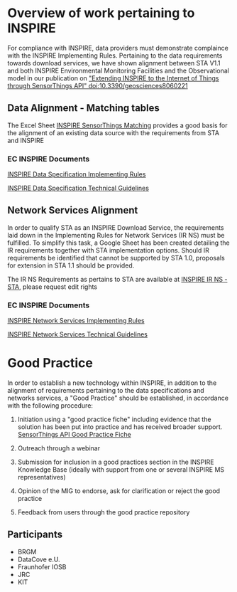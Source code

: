 # Overview of work pertaining to INSPIRE

For compliance with INSPIRE, data providers must demonstrate complaince with the INSPIRE Implementing Rules. 
Pertaining to the data requirements towards download services, we have shown alignment between STA V1.1 and 
both INSPIRE Environmental Monitoring Facilities and the Observational model in our publication on ["Extending INSPIRE to the Internet of Things through
SensorThings API" doi:10.3390/geosciences8060221](https://www.mdpi.com/2076-3263/8/6/221)

## Data Alignment - Matching tables

The Excel Sheet [INSPIRE SensorThings Matching](https://github.com/DataCoveEU/SensorThings/blob/master/INSPIRE/INSPIRE%20SensorThings%20Matching.xlsx) provides a good basis for the alignment of an existing data source with the requirements from STA and INSPIRE

### EC INSPIRE Documents

[INSPIRE Data Specification Implementing Rules](https://inspire.ec.europa.eu/Legislation/Data-Specifications/2892)

[INSPIRE Data Specification Technical Guidelines](https://inspire.ec.europa.eu/Technical-Guidelines/Data-Specifications/2892)

## Network Services Alignment

In order to qualify STA as an INSPIRE Download Service, the requirements laid down in the Implementing Rules for Network Services (IR NS) must be fulfilled. To simplify this task, a Google Sheet has been created detailing the IR requirements together with STA implementation options. Should IR requirements be identified that cannot be supported by STA 1.0, proposals for extension in STA 1.1 should be provided.

The IR NS Requirements as pertains to STA are available at [INSPIRE IR NS - STA](https://docs.google.com/spreadsheets/d/1zX4znRUhsSeZhNMKMLsg3kFbec7hdhrOwujaFHkwl78/edit#gid=0), please request edit rights

### EC INSPIRE Documents

[INSPIRE Network Services Implementing Rules](https://inspire.ec.europa.eu/Legislation/Network-Services/41)

[INSPIRE Network Services Technical Guidelines](https://inspire.ec.europa.eu/Technical-Guidelines2/Network-Services/41)


# Good Practice

In order to establish a new technology within INSPIRE, in addition to the alignment of requirements pertaining to the data specifications and networks services, a "Good Practice" should be established, in accordance with the following procedure:

1. Initiation using a "good practice fiche" including evidence that the solution has been put into practice and has received broader support. [SensorThings API Good Practice Fiche](https://docs.google.com/document/d/1AKw3xXqiCVYSbRvqra0jnsbIF3Nm_KonwDO0RRluo3Y/edit)

2. Outreach through a webinar 

3. Submission for inclusion in a good practices section in the INSPIRE Knowledge Base (ideally with support from one or several INSPIRE MS representatives)

4. Opinion of the MIG to endorse, ask for clarification or reject the good practice 

5. Feedback from users through the good practice repository

## Participants
* BRGM
* DataCove e.U.
* Fraunhofer IOSB
* JRC
* KIT

